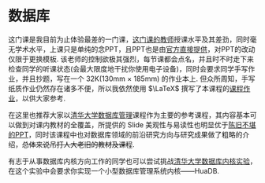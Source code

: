 # 数据库

这门课是我目前为止体验最差的一门课，[这门课的教师](http://dbgroup.nuaa.edu.cn/jzh/)授课水平及其差劲，同时毫无学术水平，上课只是单纯的念PPT，且PPT也是由[官方直接提供](http://chinadb.ruc.edu.cn/home/nav/2/sub/34/)，对PPT的改动仅限于更换模板. 该老师的控制欲极其强烈，每节课都会点名，并且时不时走下来检查同学的听课状态(会最大限度地干扰你使用电子设备)，同时会要求同学手写作业，并且抄题，写在一个 32K(130mm $\times$ 185mm) 的作业本上. 但众所周知，手写纸质作业仍然存在诸多不便，所以我依然使用 $\LaTeX$ 撰写了本课程的[课程作业](./数据库作业.pdf)，以供大家参考.

在这里也推荐大家以[清华大学数据库管理](https://dbgroup.cs.tsinghua.edu.cn/ligl/courses_cn.html)课程作为主要的参考课程，其内容基本可以做到对课内教材的全覆盖，所提供的 Slide 美观性与易读性也明显优于[陈旧不堪的PPT](http://chinadb.ruc.edu.cn/home/nav/2/sub/34/)，同时该课程中也对数据库领域的前沿研究方向与研究成果做了粗略的介绍，~~总体来说吊打人大老旧的教材及课程~~.

有志于从事数据库内核方向工作的同学也可以尝试挑战[清华大学数据库内核实验](https://thu-db.github.io/huadb-doc/)，在这个实验中会要求你实现一个小型数据库管理系统内核——HuaDB.
